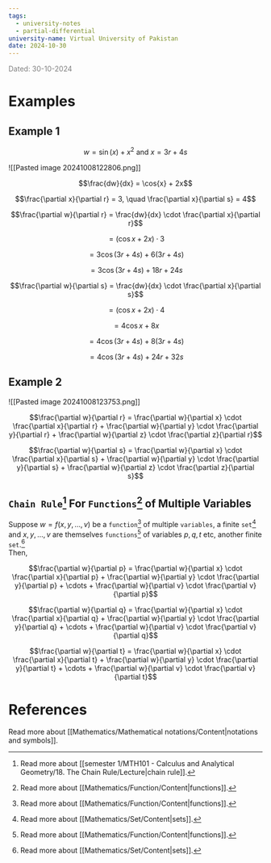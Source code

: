 ```yaml
---
tags:
  - university-notes
  - partial-differential
university-name: Virtual University of Pakistan
date: 2024-10-30
---
```


<span style="color: gray;">Dated: 30-10-2024</span>

# Examples

## Example 1

$$w = \sin (x) + x^2 \text{ and } x = 3r + 4s$$

![[Pasted image 20241008122806.png]]

$$\frac{dw}{dx} = \cos{x} + 2x$$

 $$\frac{\partial x}{\partial r} = 3, \quad \frac{\partial x}{\partial s} = 4$$

 $$\frac{\partial w}{\partial r} = \frac{dw}{dx} \cdot \frac{\partial x}{\partial r}$$

 $$= (\cos{x} + 2x) \cdot 3$$

 $$= 3\cos{(3r + 4s)} + 6(3r + 4s)$$

 $$= 3\cos{(3r + 4s)} + 18r + 24s$$

 $$\frac{\partial w}{\partial s} = \frac{dw}{dx} \cdot \frac{\partial x}{\partial s}$$

 $$= (\cos{x} + 2x) \cdot 4$$

 $$= 4\cos{x} + 8x$$

 $$= 4\cos{(3r + 4s)} + 8(3r + 4s)$$

 $$= 4\cos{(3r + 4s)} + 24r + 32s$$

## Example 2

![[Pasted image 20241008123753.png]]  

$$\frac{\partial w}{\partial r} = \frac{\partial w}{\partial x} \cdot \frac{\partial x}{\partial r} + \frac{\partial w}{\partial y} \cdot \frac{\partial y}{\partial r} + \frac{\partial w}{\partial z} \cdot \frac{\partial z}{\partial r}$$

 $$\frac{\partial w}{\partial s} = \frac{\partial w}{\partial x} \cdot \frac{\partial x}{\partial s} + \frac{\partial w}{\partial y} \cdot \frac{\partial y}{\partial s} + \frac{\partial w}{\partial z} \cdot \frac{\partial z}{\partial s}$$

## `Chain Rule`[^1] For `Functions`[^2] of Multiple Variables

Suppose $w = f(x, y, \ldots, v)$ be a `function`[^2] of multiple `variables`, a finite `set`[^3] and $x, y, \ldots, v$ are themselves `functions`[^2] of variables $p, q, t$ etc, another finite `set`.[^3]  
Then,  

$$\frac{\partial w}{\partial p} = \frac{\partial w}{\partial x} \cdot \frac{\partial x}{\partial p} + \frac{\partial w}{\partial y} \cdot \frac{\partial y}{\partial p} + \cdots + \frac{\partial w}{\partial v} \cdot \frac{\partial v}{\partial p}$$

$$\frac{\partial w}{\partial q} = \frac{\partial w}{\partial x} \cdot \frac{\partial x}{\partial q} + \frac{\partial w}{\partial y} \cdot \frac{\partial y}{\partial q} + \cdots + \frac{\partial w}{\partial v} \cdot \frac{\partial v}{\partial q}$$

$$\frac{\partial w}{\partial t} = \frac{\partial w}{\partial x} \cdot \frac{\partial x}{\partial t} + \frac{\partial w}{\partial y} \cdot \frac{\partial y}{\partial t} + \cdots + \frac{\partial w}{\partial v} \cdot \frac{\partial v}{\partial t}$$

# References

Read more about [[Mathematics/Mathematical notations/Content|notations and symbols]].

[^1]: Read more about [[semester 1/MTH101 - Calculus and Analytical Geometry/18. The Chain Rule/Lecture|chain rule]].
[^2]: Read more about [[Mathematics/Function/Content|functions]].
[^3]: Read more about [[Mathematics/Set/Content|sets]].